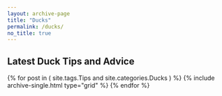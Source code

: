 ```yaml
---
layout: archive-page
title: "Ducks"
permalink: /ducks/
no_title: true
---
```


<section class="page__content" itemprop="text" markdown="1">
  <h2 class="cf align-center h2-margin-top">Latest Duck Tips and Advice</h2>
</section>

<div class="grid__wrapper">
  {% for post in ( site.tags.Tips and site.categories.Ducks ) %}
    {% include archive-single.html type="grid" %}
  {% endfor %}
</div>
